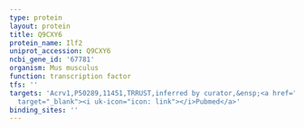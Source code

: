 ```yaml
---
type: protein
layout: protein
title: Q9CXY6
protein_name: Ilf2
uniprot_accession: Q9CXY6
ncbi_gene_id: '67781'
organism: Mus musculus
function: transcription factor
tfs: ''
targets: 'Acrv1,P50289,11451,TRRUST,inferred by curator,&ensp;<a href="https://www.ncbi.nlm.nih.gov/pubmed/?term=17942973%5Buid%5D"
  target="_blank"><i uk-icon="icon: link"></i>Pubmed</a>'
binding_sites: ''
---
```

